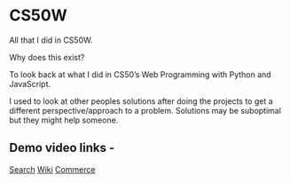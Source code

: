 # CS50W
All that I did in CS50W.

Why does this exist?

To look back at what I did in CS50’s Web Programming with Python and JavaScript.

I used to look at other peoples solutions after doing the projects to get a different perspective/approach to a problem. Solutions may be suboptimal but they might help someone.

## Demo video links - 

[Search](https://youtu.be/DlLBuNX9RLY)
[Wiki](https://youtu.be/yW3uyGYEBsM)
[Commerce](https://youtu.be/nfDqGcfPSCk)

